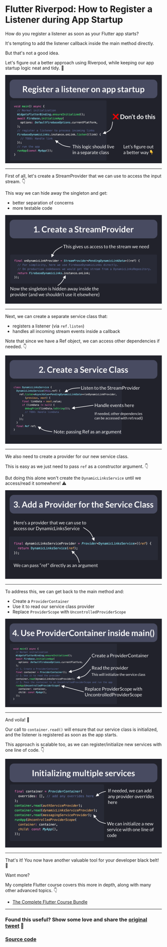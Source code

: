 # Flutter Riverpod: How to Register a Listener during App Startup

How do you register a listener as soon as your Flutter app starts?

It's tempting to add the listener callback inside the main method directly.

But that's not a good idea.

Let's figure out a better approach using Riverpod, while keeping our app startup logic neat and tidy. 🧵

![](059.1-register-listener-intro.png)

---

First of all, let's create a StreamProvider that we can use to access the input stream. 👇

This way we can hide away the singleton and get:

- better separation of concerns
- more testable code

![](059.2-stream-provider.png)

---

Next, we can create a separate service class that:

- registers a listener (via `ref.listen`)
- handles all incoming stream events inside a callback

Note that since we have a Ref object, we can access other dependencies if needed. 👇

![](059.3-service-class.png)

---

We also need to create a provider for our new service class.

This is easy as we just need to pass `ref` as a constructor argument. 👇

But doing this alone won't create the `DynamicLinksService` until we access/read it somewhere! ⚠️

![](059.4-add-provider.png)

---

To address this, we can get back to the main method and:

- Create a `ProviderContainer`
- Use it to read our service class provider
- Replace `ProviderScope` with `UncontrolledProviderScope`

![](059.5-provider-container.png)

---

And voila!  🏁

Our call to `container.read()` will ensure that our service class is initialized, and the listener is registered as soon as the app starts.

This approach is scalable too, as we can register/initialize new services with one line of code. 👇

![](059.6-multiple-providers.png)

---

That's it! You now have another valuable tool for your developer black belt! 🥋

Want more?

My complete Flutter course covers this more in depth, along with many other advanced topics. 👇

- [The Complete Flutter Course Bundle](https://codewithandrea.com/courses/complete-flutter-bundle/)

---

### Found this useful? Show some love and share the [original tweet](https://twitter.com/biz84/status/1544365241739378690) 🙏

### [Source code](main.dart)